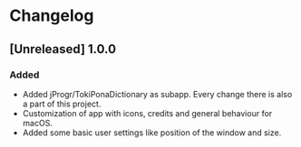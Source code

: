 # Changelog

## [Unreleased] 1.0.0
### Added
- Added jProgr/TokiPonaDictionary as subapp. Every change there is also a part of this project.
- Customization of app with icons, credits and general behaviour for macOS.
- Added some basic user settings like position of the window and size.
